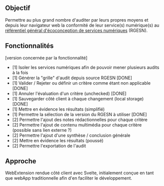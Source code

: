 ## Objectif

Permettre au plus grand nombre d'auditer par leurs propres moyens et depuis leur navigateur web la conformité de leur service(s) numérique(s) au [référentiel général d'écoconception de services numériques](https://ecoresponsable.numerique.gouv.fr/publications/referentiel-general-ecoconception/) (RGESN).

## Fonctionnalités

[version concernée par la fonctionnalité]

* [1] Isoler les services numériques afin de pouvoir mener plusieurs audits à la fois
* [1] Générer la "grille" d'audit depuis source RGESN [DONE]
* [1] Valider / Rejeter ou définir un critère comme étant non applicable [DONE]
* [1] Annuler l'évaluation d'un critère (unchecked) [DONE]
* [1] Sauvegarder côté client à chaque changement (local storage) [DONE]
* [1] Mettre en évidence les résultats (simplifié)
* [1] Permettre la sélection de la version du RGESN à utiliser [DONE]
* [2] Permettre l'ajout des notes rédactionnelles pour chaque critère
* [2] Permettre l'ajout de contenu multimédia pour chaque critère (possible sans lien externe ?)
* [2] Permettre l'ajout d'une synthèse / conclusion générale
* [2] Mettre en évidence les résultats (poussé)
* [2] Permettre l'exportation de l'audit

## Approche

WebExtension rendue côté client avec Svelte, initialement conçue en tant que webApp traditionnelle afin d'en faciliter le développement.